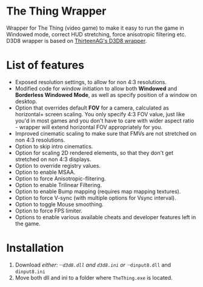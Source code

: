 # The Thing Wrapper
Wrapper for The Thing (video game) to make it easy to run the game in Windowed mode, correct HUD stretching, force anisotropic filtering etc. D3D8 wrapper is based on [ThirteenAG's D3D8 wrapper](https://github.com/ThirteenAG/d3d8-wrapper).

# List of features
* Exposed resolution settings, to allow for non 4:3 resolutions.
* Modified code for window initiation to allow both **Windowed** and **Borderless Windowed Mode**, as well as specify position of a window on desktop.
* Option that overrides default **FOV** for a camera, calculated as horizontal+ screen scaling. You only specify 4:3 FOV value, just like you'd in most games and you don't have to care with wider aspect ratio - wrapper will extend horizontal FOV appropriately for you.
* Improved cinematic scaling to make sure that FMVs are not stretched on non 4:3 resolutions.
* Option to skip intro cinematics.
* Option for scaling 2D rendered elements, so that they don't get stretched on non 4:3 displays.
* Option to override registry values.
* Option to enable MSAA.
* Option to force Anisotropic-flitering.
* Option to enable Trilinear Filtering.
* Option to enable Bump mapping (requires map mapping textures).
* Option to force V-sync (with multiple options for Vsync interval).
* Option to toggle Mouse smoothing.
* Option to force FPS limiter.
* Options to enable various available cheats and developer features left in the game.

# Installation
1. Download *either*:
⋅⋅*``d3d8.dll`` and ``d3d8.ini``
or
⋅⋅*``dinput8.dll`` and ``dinput8.ini``
2. Move both dll and ini to a folder where ``TheThing.exe`` is located.
